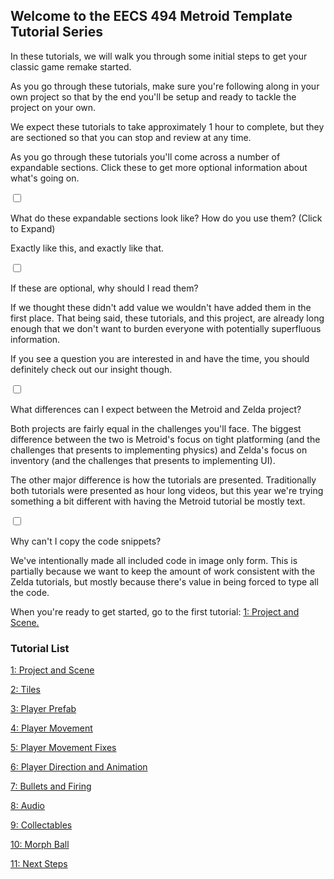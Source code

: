 ## Welcome to the EECS 494 Metroid Template Tutorial Series

In these tutorials, we will walk you through some initial steps to get your classic game remake started.

As you go through these tutorials, make sure you're following along in your own project so that by the end you'll be setup and ready to tackle the project on your own.

We expect these tutorials to take approximately 1 hour to complete, but they are sectioned so that you can stop and review at any time.

As you go through these tutorials you'll come across a number of expandable sections. Click these to get more optional information about what's going on.

<div class="expandable">
  <input id="check0" class="checkbox" type="checkbox">
  <label for="check0">
    <p class="expand-title">What do these expandable sections look like? How do you use them? (Click to Expand)</p>
    <div class="check-content">
    <p>Exactly like this, and exactly like that.</p>
    </div>
  </label>
</div>

<div class="expandable">
  <input id="check1" class="checkbox" type="checkbox">
  <label for="check1">
    <p class="expand-title">If these are optional, why should I read them?</p>
    <div class="check-content">
    <p>If we thought these didn't add value we wouldn't have added them in the first place. That being said, these tutorials, and this project, are already long enough that we don't want to burden everyone with potentially superfluous information.</p>
    <p>If you see a question you are interested in and have the time, you should definitely check out our insight though.</p>
    </div>
  </label>
</div>

<div class="expandable">
  <input id="check2" class="checkbox" type="checkbox">
  <label for="check2">
    <p class="expand-title">What differences can I expect between the Metroid and Zelda project?</p>
    <div class="check-content">
    <p>Both projects are fairly equal in the challenges you'll face. The biggest difference between the two is Metroid's focus on tight platforming (and the challenges that presents to implementing physics) and Zelda's focus on inventory (and the challenges that presents to implementing UI).</p>
    <p>The other major difference is how the tutorials are presented. Traditionally both tutorials were presented as hour long videos, but this year we're trying something a bit different with having the Metroid tutorial be mostly text.</p>    
    </div>
  </label>
</div>

<div class="expandable">
  <input id="check3" class="checkbox" type="checkbox">
  <label for="check3">
    <p class="expand-title">Why can't I copy the code snippets?</p>
    <div class="check-content">
    <p>We've intentionally made all included code in image only form. This is partially because we want to keep the amount of work consistent with the Zelda tutorials, but mostly because there's value in being forced to type all the code.</p>
    </div>
  </label>
</div>

When you're ready to get started, go to the first tutorial: [1: Project and Scene.](./01-Project-and-Scene)

### Tutorial List

[1: Project and Scene](./01-Project-and-Scene)

[2: Tiles](./02-Tiles)

[3: Player Prefab](./03-Player-Prefab)

[4: Player Movement](./04-Player-Movement)

[5: Player Movement Fixes](./05-Player-Movement-Fixes)

[6: Player Direction and Animation](./06-Player-Direction-and-Animation)

[7: Bullets and Firing](./07-Bullets-and-Firing)

[8: Audio](./08-Audio)

[9: Collectables](./09-Collectables)

[10: Morph Ball](./10-Morph-Ball)

[11: Next Steps](./11-Next-Steps)
